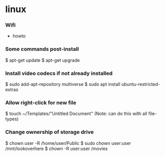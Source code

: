 # linux

### Wifi

- howto

### Some commands post-install

$ apt-get update
$ apt-get upgrade

### Install video codecs if not already installed

$ sudo add-apt-repository multiverse
$ sudo apt install ubuntu-restricted-extras

### Allow right-click for new file

$ touch ~/Templates/"Untitled Document"  (Note: can do this with all file-types)

### Change ownership of storage drive

$ chown user -R /home/user/Public
$ sudo chown user:user /mnt/lookoverhere
$ chown -R user:user /movies 
